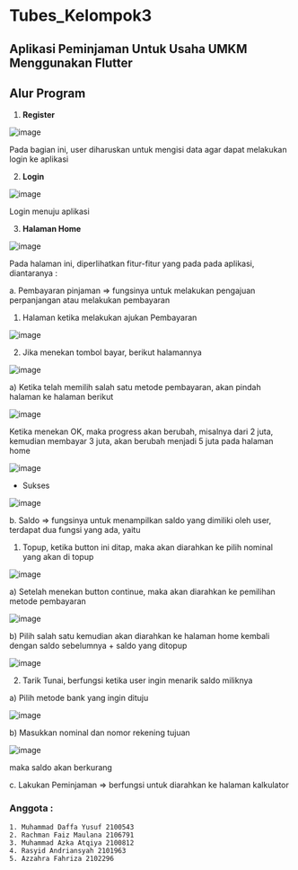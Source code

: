 # Tubes_Kelompok3
## Aplikasi Peminjaman Untuk Usaha UMKM Menggunakan Flutter
## Alur Program
1. **Register**

![image](https://github.com/azzahrafahriza/Tubes_Kelompok3/assets/90915678/e2ae991a-1404-431c-8bbf-2c7444d23f84)

Pada bagian ini, user diharuskan untuk mengisi data agar dapat melakukan login ke aplikasi 

2. **Login**

![image](https://github.com/azzahrafahriza/Tubes_Kelompok3/assets/90915678/1d8c0356-020f-48e1-bcb9-00e40e8509fb)

Login menuju aplikasi

3. **Halaman Home**

![image](https://github.com/azzahrafahriza/Tubes_Kelompok3/assets/90915678/cacc1399-14ee-4f07-9a21-909ed8efac5b)


Pada halaman ini, diperlihatkan fitur-fitur yang pada pada aplikasi, diantaranya :
  
  a. Pembayaran pinjaman => fungsinya untuk melakukan pengajuan perpanjangan atau melakukan pembayaran
     
  1) Halaman ketika melakukan ajukan Pembayaran
     
  ![image](https://github.com/azzahrafahriza/Tubes_Kelompok3/assets/90915678/cd1121c8-14f2-4e5b-a6b7-4e9a5b4d3185)
     
  2) Jika menekan tombol bayar, berikut halamannya 
     
  ![image](https://github.com/azzahrafahriza/Tubes_Kelompok3/assets/90915678/1db33775-d24b-4785-b00b-bb3ad25d603f)
        
  a) Ketika telah memilih salah satu metode pembayaran, akan pindah halaman ke halaman berikut
        
  ![image](https://github.com/azzahrafahriza/Tubes_Kelompok3/assets/90915678/f15923e2-cbd3-4552-b06b-234ab61d1f99)
        
  Ketika menekan OK, maka progress akan berubah, misalnya dari 2 juta, kemudian membayar 3 juta, akan berubah menjadi  5 juta pada halaman home
        
  ![image](https://github.com/azzahrafahriza/Tubes_Kelompok3/assets/90915678/f6dd61e5-7e95-4062-adcb-5bbff75294e0)
           
  - Sukses
           
  ![image](https://github.com/azzahrafahriza/Tubes_Kelompok3/assets/90915678/1d9cd955-300a-4c91-a99d-22d13c5c5993)
 
  b. Saldo => fungsinya untuk menampilkan saldo yang dimiliki oleh user, terdapat dua fungsi yang ada, yaitu
  
  1) Topup, ketika button ini ditap, maka akan diarahkan ke pilih nominal yang akan di topup
     
  ![image](https://github.com/azzahrafahriza/Tubes_Kelompok3/assets/90915678/8cf05666-916f-4d1b-abf5-2fe938b43a15)
        
  a) Setelah menekan button continue, maka akan diarahkan ke pemilihan metode pembayaran 
        
  ![image](https://github.com/azzahrafahriza/Tubes_Kelompok3/assets/90915678/939e8eb6-f2ce-46d1-8337-8e711ef6088a)
        
  b) Pilih salah satu kemudian akan diarahkan ke halaman home kembali dengan saldo sebelumnya + saldo yang ditopup
        
  ![image](https://github.com/azzahrafahriza/Tubes_Kelompok3/assets/90915678/6d5c1de6-1939-4a64-9a4f-62f656a76388)
     
  2) Tarik Tunai, berfungsi ketika user ingin menarik saldo miliknya

  a) Pilih metode bank yang ingin dituju
        
  ![image](https://github.com/azzahrafahriza/Tubes_Kelompok3/assets/90915678/ac3def91-e11a-42e6-bc79-5a421b34b82e)
        
  b) Masukkan nominal dan nomor rekening tujuan
        
  ![image](https://github.com/azzahrafahriza/Tubes_Kelompok3/assets/90915678/297c08bc-8d9d-446d-9843-199d589b5454)
        
  maka saldo akan berkurang
  
  c. Lakukan Peminjaman => berfungsi untuk diarahkan ke halaman kalkulator
  
### Anggota : 
    1. Muhammad Daffa Yusuf 2100543
    2. Rachman Faiz Maulana 2106791
    3. Muhammad Azka Atqiya 2100812
    4. Rasyid Andriansyah 2101963
    5. Azzahra Fahriza 2102296


